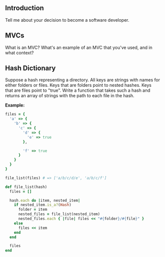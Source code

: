 ## Introduction

Tell me about your decision to become a software developer.

## MVCs

What is an MVC?  What's an example of an MVC that you've used, and in what context?

## Hash Dictionary

Suppose a hash representing a directory. All keys are strings with
names for either folders or files. Keys that are folders point to
nested hashes. Keys that are files point to "true". Write a function
that takes such a hash and returns an array of strings with the path to
each file in the hash.

**Example:**

```ruby
files = {
  'a' => {
    'b' => {
      'c' => {
        'd' => {
          'e' => true
        },

        'f' => true
      }
    }
  }
}

file_list(files) # => ['a/b/c/d/e', 'a/b/c/f']
```


```ruby
def file_list(hash)
  files = []

  hash.each do |item, nested_item|
    if nested_item.is_a?(Hash)
      folder = item
      nested_files = file_list(nested_item)
      nested_files.each { |file| files << "#{folder}/#{file}" }
    else
      files << item
    end
  end

  files
end
```
